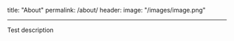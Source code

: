 title: "About"
permalink: /about/
header:
  image: "/images/image.png"

  ________

  Test description

  

